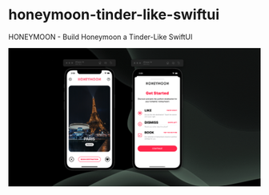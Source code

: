 # honeymoon-tinder-like-swiftui
HONEYMOON - Build Honeymoon a Tinder-Like SwiftUI

<img src="./honeymoon.png" /> 
